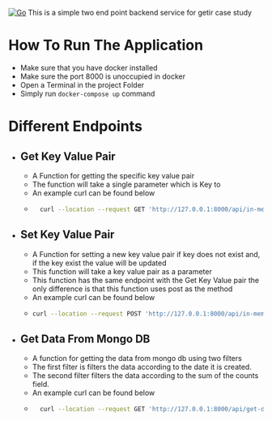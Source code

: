 [![Go](https://github.com/burakdenizz/getirAssignment/actions/workflows/go.yml/badge.svg)](https://github.com/burakdenizz/getirAssignment/actions/workflows/go.yml)
This is a simple two end point backend service for getir case study


# How To Run The Application
- Make sure that you have docker installed
- Make sure the port 8000 is unoccupied in docker
- Open a Terminal in the project Folder
- Simply run `docker-compose up` command

# Different Endpoints
- ## Get Key Value Pair
    - A Function for getting the specific key value pair
    - The function will take a single parameter which is Key to
    - An example curl can be found below
  - ```bash
      curl --location --request GET 'http://127.0.0.1:8000/api/in-memory' --header 'Content-Type: application/json' --data-raw '{"key": "Hello"}'
     ```
- ## Set Key Value Pair
    - A Function for setting a new key value pair if key does not exist and, if the key exist the value will be updated
    - This function will take a key value pair as a parameter
    - This function has the same endpoint with the Get Key Value pair the only difference is that this function uses post as the method
    - An example curl can be found below
    - ```bash
      curl --location --request POST 'http://127.0.0.1:8000/api/in-memory' --header 'Content-Type: application/json' --data-raw '{"key": "Hello","value": "World"}'
      ```
- ## Get Data From Mongo DB
   - A function for getting the data from mongo db using two filters
   - The first filter is filters the data according to the date it is created. 
   - The second filter filters the data according to the sum of the counts field.
  - An example curl can be found below
  - ```bash
      curl --location --request GET 'http://127.0.0.1:8000/api/get-data' --header 'Content-Type: application/json' --data-raw '{"startDate": "2016-01-26","endDate": "2021-10-12","gte":"2000","lte":"3000"}'
     ```